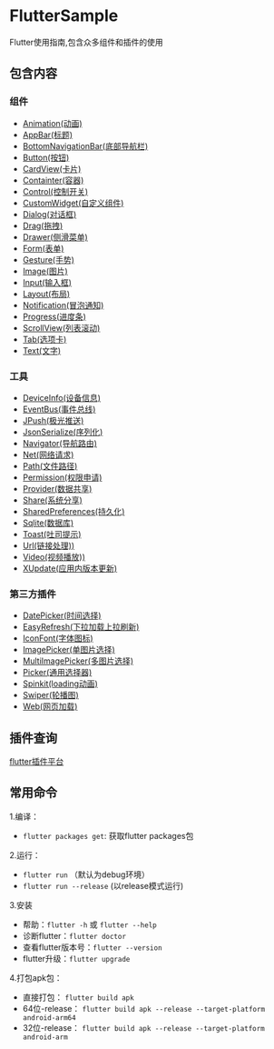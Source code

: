 # FlutterSample

Flutter使用指南,包含众多组件和插件的使用


## 包含内容

### 组件

* [Animation(动画)](https://github.com/xuexiangjys/FlutterSample/tree/master/flutter_learn/lib/page/widget/anim)
* [AppBar(标题)](https://github.com/xuexiangjys/FlutterSample/blob/master/flutter_learn/lib/page/widget/appbar.dart)
* [BottomNavigationBar(底部导航栏)](https://github.com/xuexiangjys/FlutterSample/blob/master/flutter_learn/lib/page/widget/bottom_navigation_bar.dart)
* [Button(按钮)](https://github.com/xuexiangjys/FlutterSample/blob/master/flutter_learn/lib/page/widget/button.dart)
* [CardView(卡片)](https://github.com/xuexiangjys/FlutterSample/blob/master/flutter_learn/lib/page/widget/cardview.dart)
* [Containter(容器)](https://github.com/xuexiangjys/FlutterSample/tree/master/flutter_learn/lib/page/widget/contain)
* [Control(控制开关)](https://github.com/xuexiangjys/FlutterSample/blob/master/flutter_learn/lib/page/widget/control.dart)
* [CustomWidget(自定义组件)](https://github.com/xuexiangjys/FlutterSample/tree/master/flutter_learn/lib/page/widget/custom)
* [Dialog(对话框)](https://github.com/xuexiangjys/FlutterSample/blob/master/flutter_learn/lib/page/widget/dialog.dart)
* [Drag(拖拽)](https://github.com/xuexiangjys/FlutterSample/blob/master/flutter_learn/lib/page/widget/drag.dart)
* [Drawer(侧滑菜单)](https://github.com/xuexiangjys/FlutterSample/blob/master/flutter_learn/lib/page/widget/drawer.dart)
* [Form(表单)](https://github.com/xuexiangjys/FlutterSample/blob/master/flutter_learn/lib/page/widget/form.dart)
* [Gesture(手势)](https://github.com/xuexiangjys/FlutterSample/blob/master/flutter_learn/lib/page/widget/gesture.dart)
* [Image(图片)](https://github.com/xuexiangjys/FlutterSample/blob/master/flutter_learn/lib/page/widget/image.dart)
* [Input(输入框)](https://github.com/xuexiangjys/FlutterSample/blob/master/flutter_learn/lib/page/widget/input.dart)
* [Layout(布局)](https://github.com/xuexiangjys/FlutterSample/blob/master/flutter_learn/lib/page/widget/layout)
* [Notification(冒泡通知)](https://github.com/xuexiangjys/FlutterSample/blob/master/flutter_learn/lib/page/widget/notification.dart)
* [Progress(进度条)](https://github.com/xuexiangjys/FlutterSample/blob/master/flutter_learn/lib/page/widget/progress.dart)
* [ScrollView(列表滚动)](https://github.com/xuexiangjys/FlutterSample/tree/master/flutter_learn/lib/page/widget/scrollview)
* [Tab(选项卡)](https://github.com/xuexiangjys/FlutterSample/blob/master/flutter_learn/lib/page/widget/tab.dart)
* [Text(文字)](https://github.com/xuexiangjys/FlutterSample/blob/master/flutter_learn/lib/page/widget/text.dart)

### 工具

* [DeviceInfo(设备信息)](https://github.com/xuexiangjys/FlutterSample/blob/master/flutter_learn/lib/page/utils/device_info.dart)
* [EventBus(事件总线)](https://github.com/xuexiangjys/FlutterSample/blob/master/flutter_learn/lib/page/utils/event_bus.dart)
* [JPush(极光推送)](https://github.com/xuexiangjys/FlutterSample/blob/master/flutter_learn/lib/page/utils/jpush.dart)
* [JsonSerialize(序列化)](https://github.com/xuexiangjys/FlutterSample/blob/master/flutter_learn/lib/page/utils/json_serialize.dart)
* [Navigator(导航路由)](https://github.com/xuexiangjys/FlutterSample/blob/master/flutter_learn/lib/page/utils/navigator.dart)
* [Net(网络请求)](https://github.com/xuexiangjys/FlutterSample/blob/master/flutter_learn/lib/page/utils/net.dart)
* [Path(文件路径)](https://github.com/xuexiangjys/FlutterSample/blob/master/flutter_learn/lib/page/utils/path.dart)
* [Permission(权限申请)](https://github.com/xuexiangjys/FlutterSample/blob/master/flutter_learn/lib/page/utils/permission_apply.dart)
* [Provider(数据共享)](https://github.com/xuexiangjys/FlutterSample/blob/master/flutter_learn/lib/page/utils/provider.dart)
* [Share(系统分享)](https://github.com/xuexiangjys/FlutterSample/blob/master/flutter_learn/lib/page/utils/share.dart)
* [SharedPreferences(持久化)](https://github.com/xuexiangjys/FlutterSample/blob/master/flutter_learn/lib/page/utils/shared_preferences.dart)
* [Sqlite(数据库)](https://github.com/xuexiangjys/FlutterSample/blob/master/flutter_learn/lib/page/utils/sqlite.dart)
* [Toast(吐司提示)](https://github.com/xuexiangjys/FlutterSample/blob/master/flutter_learn/lib/page/utils/toast.dart)
* [Url(链接处理))](https://github.com/xuexiangjys/FlutterSample/blob/master/flutter_learn/lib/page/utils/url.dart)
* [Video(视频播放))](https://github.com/xuexiangjys/FlutterSample/blob/master/flutter_learn/lib/page/utils/video.dart)
* [XUpdate(应用内版本更新)](https://github.com/xuexiangjys/FlutterSample/blob/master/flutter_learn/lib/utils/xupdate.dart)

### 第三方插件

* [DatePicker(时间选择)](https://github.com/xuexiangjys/FlutterSample/blob/master/flutter_learn/lib/page/expand/date_picker.dart)
* [EasyRefresh(下拉加载上拉刷新)](https://github.com/xuexiangjys/FlutterSample/blob/master/flutter_learn/lib/page/expand/easy_refresh.dart)
* [IconFont(字体图标)](https://github.com/xuexiangjys/FlutterSample/blob/master/flutter_learn/lib/page/expand/iconfont.dart)
* [ImagePicker(单图片选择)](https://github.com/xuexiangjys/FlutterSample/blob/master/flutter_learn/lib/page/expand/image_picker.dart)
* [MultiImagePicker(多图片选择)](https://github.com/xuexiangjys/FlutterSample/blob/master/flutter_learn/lib/page/expand/multi_image_picker.dart)
* [Picker(通用选择器)](https://github.com/xuexiangjys/FlutterSample/blob/master/flutter_learn/lib/page/expand/picker.dart)
* [Spinkit(loading动画)](https://github.com/xuexiangjys/FlutterSample/blob/master/flutter_learn/lib/page/expand/spinkit.dart)
* [Swiper(轮播图)](https://github.com/xuexiangjys/FlutterSample/blob/master/flutter_learn/lib/page/expand/swiper.dart)
* [Web(网页加载)](https://github.com/xuexiangjys/FlutterSample/blob/master/flutter_learn/lib/page/expand/web.dart)


## 插件查询

[flutter插件平台](https://pub.dev/flutter/packages)

## 常用命令

1.编译：
* `flutter packages get`: 获取flutter packages包

2.运行：
* `flutter run` （默认为debug环境）
* `flutter run --release` (以release模式运行)

3.安装
* 帮助：`flutter -h` 或 `flutter --help`
* 诊断flutter：`flutter doctor`
* 查看flutter版本号：`flutter --version`
* flutter升级：`flutter upgrade`

4.打包apk包：
* 直接打包：
`flutter build apk`
* 64位-release：
`flutter build apk --release --target-platform android-arm64`
* 32位-release：
`flutter build apk --release --target-platform android-arm`
